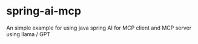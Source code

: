 # spring-ai-mcp
An simple example for using java spring AI for MCP client and MCP server using llama / GPT

